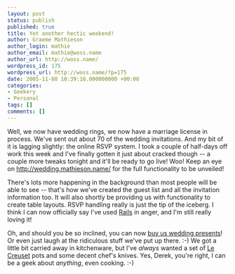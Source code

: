 ```yaml
---
layout: post
status: publish
published: true
title: Yet another hectic weekend!
author: Graeme Mathieson
author_login: mathie
author_email: mathie@woss.name
author_url: http://woss.name/
wordpress_id: 175
wordpress_url: http://woss.name/?p=175
date: 2005-11-08 18:39:18.000000000 +00:00
categories:
- Geekery
- Personal
tags: []
comments: []
---
```

Well, we now have wedding rings, we now have a marriage license in process.  We've sent out about 70 of the wedding invitations.  And my bit of it is lagging slightly: the online RSVP system.  I took a couple of half-days off work this week and I've finally gotten it just about cracked though -- a couple more tweaks tonight and it'll be ready to go live!  Woo!  Keep an eye on <a href="http://wedding.mathieson.name/">http://wedding.mathieson.name/</a> for the full functionality to be unveiled!

There's lots more happening in the background than most people will be able to see -- that's how we've created the guest list and all the invitation information too.  It will also shortly be providing us with functionality to create table layouts.  RSVP handling really is just the tip of the iceberg.  I think I can now officially say I've used <a href="http://rubyonrails.com/">Rails</a> in anger, and I'm still really loving it!

Oh, and should you be so inclined, you can now <a href="https://www.johnlewisgiftlist.com/giftint/guestpassword?giftlistnum=155724">buy us wedding presents</a>!  Or even just laugh at the ridiculous stuff we've put up there. :-)  We got a little bit carried away in kitchenware, but I've <em>always</em> wanted a set of <a href="http://www.lecreuset.co.uk/">Le Creuset</a> pots and some decent chef's knives.  Yes, Derek, you're right, I can be a geek about <em>anything</em>, even cooking. :-)
